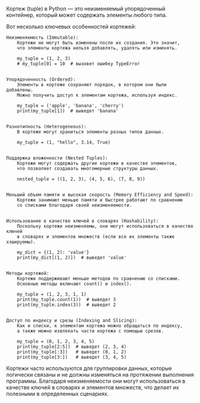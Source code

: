 

Кортеж (tuple) в Python — это неизменяемый упорядоченный контейнер, который может
содержать элементы любого типа.


Вот несколько ключевых особенностей кортежей:

    Неизменяемость (Immutable):
        Кортежи не могут быть изменены после их создания. Это значит,
        что элементы кортежа нельзя добавлять, удалять или изменять.

        my_tuple = (1, 2, 3)
        # my_tuple[0] = 10  # вызовет ошибку TypeError


    Упорядоченность (Ordered):
        Элементы в кортеже сохраняют порядок, в котором они были добавлены.
        Можно получить доступ к элементам кортежа, используя индекс.

        my_tuple = ('apple', 'banana', 'cherry')
        print(my_tuple[1])  # выведет 'banana'


    Разнотипность (Heterogeneous):
        В кортеже могут храниться элементы разных типов данных.

        my_tuple = (1, "hello", 3.14, True)


    Поддержка вложенности (Nested Tuples):
        Кортежи могут содержать другие кортежи в качестве элементов,
        что позволяет создавать многомерные структуры данных.

        nested_tuple = ((1, 2, 3), (4, 5, 6), (7, 8, 9))


    Меньший объем памяти и высокая скорость (Memory Efficiency and Speed):
        Кортежи занимают меньше памяти и быстрее работают по сравнению
        со списками благодаря своей неизменяемости.


    Использование в качестве ключей в словарях (Hashability):
        Поскольку кортежи неизменяемы, они могут использоваться в качестве ключей
        в словарях и элементов множеств (если все их элементы также хэшируемы).

        my_dict = {(1, 2): 'value'}
        print(my_dict[(1, 2)])  # выведет 'value'


    Методы кортежей:
        Кортежи поддерживают меньше методов по сравнению со списками.
        Основные методы включают count() и index().

        my_tuple = (1, 2, 3, 1, 1)
        print(my_tuple.count(1))  # выведет 3
        print(my_tuple.index(3))  # выведет 2


    Доступ по индексу и срезы (Indexing and Slicing):
        Как и списки, к элементам кортежа можно обращаться по индексу,
        а также можно извлекать части кортежа с помощью срезов.

        my_tuple = (0, 1, 2, 3, 4, 5)
        print(my_tuple[2:5])  # выведет (2, 3, 4)
        print(my_tuple[:3])   # выведет (0, 1, 2)
        print(my_tuple[3:])   # выведет (3, 4, 5)


Кортежи часто используются для группировки данных, которые логически связаны
и не должны изменяться на протяжении выполнения программы. Благодаря неизменяемости
они могут использоваться в качестве ключей в словарях и элементов множеств, что делает их
полезными в определенных сценариях.


